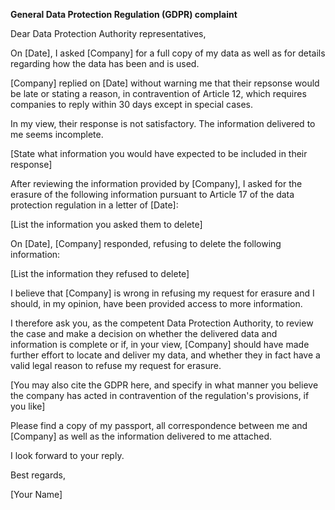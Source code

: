 **General Data Protection Regulation (GDPR) complaint**

Dear Data Protection Authority representatives,

On [Date], I asked [Company] for a full copy of my data as well as for details regarding how the data has been and is used.

[Company] replied on [Date] without warning me that their repsonse would be late or stating a reason, in contravention of Article 12, which requires companies to reply within 30 days except in special cases.

In my view, their response is not satisfactory. The information delivered to me seems incomplete. 

[State what information you would have expected to be included in their response]

After reviewing the information provided by [Company], I asked for the erasure of the following information pursuant to Article 17 of the data protection regulation in a letter of [Date]:

[List the information you asked them to delete]

On [Date], [Company] responded, refusing to delete the following information:

[List the information they refused to delete]

I believe that [Company] is wrong in refusing my request for erasure and I should, in my opinion, have been provided access to more information.

I therefore ask you, as the competent Data Protection Authority, to review the case and make a decision on whether the delivered data and information is complete or if, in your view, [Company] should have made further effort to locate and deliver my data, and whether they in fact have a valid legal reason to refuse my request for erasure.

[You may also cite the GDPR here, and specify in what manner you believe the company has acted in contravention of the regulation's provisions, if you like]

Please find a copy of my passport, all correspondence between me and [Company] as well as the information delivered to me attached.

I look forward to your reply.

Best regards,

[Your Name]
